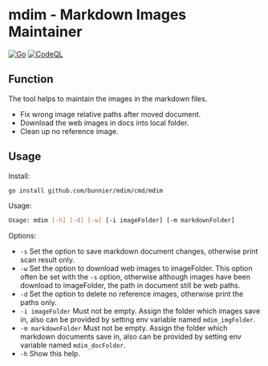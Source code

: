 # mdim - Markdown Images Maintainer

[![Go](https://github.com/bunnier/mdim/actions/workflows/go.yml/badge.svg)](https://github.com/bunnier/mdim/actions/workflows/go.yml)
[![CodeQL](https://github.com/bunnier/mdim/actions/workflows/codeql-analysis.yml/badge.svg)](https://github.com/bunnier/mdim/actions/workflows/codeql-analysis.yml)

## Function

The tool helps to maintain the images in the markdown files.

- Fix wrong image relative paths after moved document.
- Download the web images in docs into local folder.
- Clean up no reference image.

## Usage

Install:

```bash
go install github.com/bunnier/mdim/cmd/mdim
```

Usage:

```bash
Usage: mdim [-h] [-d] [-w] [-i imageFolder] [-m markdownFolder] 
```

Options:

- `-s` Set the option to save markdown document changes, otherwise print scan result only.
- `-w` Set the option to download web images to imageFolder. This option often be set with the `-s` option, otherwise although images have been download to imageFolder, the path in document still be web paths.
- `-d` Set the option to delete no reference images, otherwise print the paths only.
- `-i imageFolder` Must not be empty. Assign the folder which images save in, also can be provided by setting env variable named `mdim_imgFolder`.
- `-m markdownFolder` Must not be empty. Assign the folder which markdown documents save in, also can be provided by setting env variable named `mdim_docFolder`.
- `-h` Show this help.
